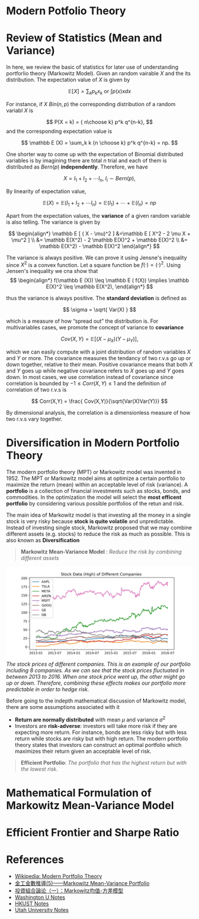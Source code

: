 # Modern Potfolio Theory 



# Review of Statistics (Mean and Variance)
In here, we review the basic of statistics for later use of understanding portforlio theory (Markowitz Model). Given an random vairable $X$ and the its distribution. The expectation value of $X$ is given by 

$$
\mathbb E [ X ] = \sum_k p_k x_k ~\text{or}~ \int  p(x) x dx 
$$

For instance, if $X ~ Bin(n,p)$ the corresponding distribution of a random variabl $X$ is 

$$
P(X = k) = { n\choose k} p^k q^{n-k}, 
$$
and the corresponding expectation value is 

$$
\mathbb E (X) = \sum_k k {n \choose k} p^k q^{n-k}  = np. 
$$

One shorter way to come up with the expectation of Binomial distributed variables is by imagining there are total $n$ trial and each of them is distributed as $Bern(p)$ **independently**. Therefore, we have 

$$
X = I_1 + I_2 + \cdots I_n, ~ I_i \sim Bern(p), 
$$

By linearity of expectation value, 

$$
\mathbb E(X) = \mathbb E(I_1 + I_2 + \cdots I_n) = \mathbb E(I_1) + \cdots + \mathbb E(I_n) = np 
$$

Apart from the expectation values, the **variance** of a given random variable is also telling. The variance is given by 

$$
\begin{align*}
\mathbb E [ ( X - \mu)^2 ] &=\mathbb E [ X^2 - 2 \mu X + \mu^2    ] \\
&= \mathbb E(X^2) - 2 \mathbb E(X)^2 + \mathbb E(X)^2 \\
&= \mathbb E(X^2) - \mathbb E(X)^2
\end{align*}
$$

The variance is always positive. We can prove it using Jensne's inequality since $X^2$ is a convex function. Let a square function be $f( \cdot) = (\cdot)^2$. Using Jensen's inequality we cna show that 
$$
\begin{align*}
f(\mathbb E (X)) \leq \mathbb E ( f(X))  \implies \mathbb E(X)^2 \leq \mathbb E(X^2),
\end{align*}
$$

thus the variance is always positive. The **standard deviation** is defined as 

$$
\sigma = \sqrt{ Var(X) }
$$

which is a measure of how “spread out” the distribution is. For multivariables cases, we promote the concept of variance to **covariance** 

$$
Cov(X,Y) = \mathbb E [ (X- \mu_X) (Y - \mu_Y)  ],
$$

which we can easily compute with a joint distribution of random variables $X$ and $Y$ or more. The covariance measures the tendancy of two r.v.s go up or down together, relative to their mean. Positive covariance means that both $X$ and $Y$ goes up while negative covariance refers to  $X$ goes up and $Y$ goes down. In most cases, we use correlation instead of covariance since correlation is bounded by $-1 \leq Corr(X,Y) \leq 1$ and the definition of correlation of two r.v.s is 

$$
Corr(X,Y) = \frac{  Cov(X,Y)}{\sqrt{Var(X)Var(Y)}}
$$

By dimensional analysis, the correlation is a dimensionless measure of how two r.v.s vary together. 


# Diversification in Modern Portfolio Theory 

The modern portfolio theory (MPT) or Markowitz model was invented in 1952. The MPT or Markowitz model aims at optimize a certain portfolio to maximize the return (mean) within an acceptable level of risk (variance). A **portfolio** is a collection of financial investments such as stocks, bonds, and commodities. In the optimization the model will select the **most efficent portfolio** by considering various possible portfolios of the retun and risk. 

The main idea of Markowitz model is that investing all the money in a single stock is very risky because **stock is quite volatile** and unpredictable. Instead of investing single stock, Markowitz proposed that we may combine different assets (e.g. stocks) to reduce the risk as much as possible. This is also known as **Diversification**

> **Markowitz Mean-Variance Model** : *Reduce the risk by combining different assets*  
>


![Stock Price](./images/MPT/stockprice.jpg) 
*The stock prices of different companies. This is an example of our portfolio including 8 companies. As we can see that the stock prices fluctuated in between 2013 to 2016. When one stock price went up, the other might go up or down. Therefore, combining these effects makes our portfolio more predictable in order to hedge risk.*


Before going to the indepth mathematical discussion of Markowitz model, there are some assumptions associated with it 

* **Return are normally distributed** with mean $\mu$ and variance $\sigma^2$
* Investors are **risk-adverse**: investors will take more risk if they are expecting more return. For instance, bonds are less risky but with less return while stocks are risky but with high return. The modern portfolio theory states that investors can construct an optimal portfolio which maximizes their return given an acceptable level of risk. 

> **Efficient Portfolio**: *The portfolio that has the highest return but with the lowest risk.*
>




# Mathematical Formulation of Markowitz Mean-Variance Model 




# Efficient Frontier and Sharpe Ratio 


# References 
* [Wikipedia: Modern Portfolio Theory](https://en.wikipedia.org/wiki/Modern_portfolio_theory)
* [金工金數推導(5)——Markowitz Mean-Variance Portfolio](https://zhuanlan.zhihu.com/p/380290863)
* [投資組合論论（一）：Markowitz均值-方差模型](https://zhuanlan.zhihu.com/p/158994244)
* [Washington U Notes](https://sites.math.washington.edu/~burke/crs/408/fin-proj/mark1.pdf)
* [HKUST Notes](https://palomar.home.ece.ust.hk/ELEC5470_lectures/slides_portfolio_optim.pdf)
* [Utah University Notes](https://www.math.utah.edu/~zhu/5765.17s/week10.pdf)


